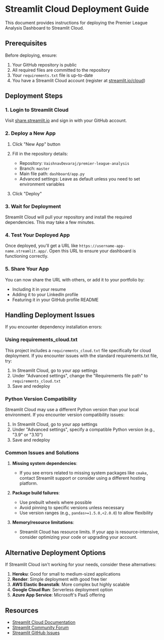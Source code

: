 # Streamlit Cloud Deployment Guide

This document provides instructions for deploying the Premier League Analysis Dashboard to Streamlit Cloud.

## Prerequisites

Before deploying, ensure:
1. Your GitHub repository is public
2. All required files are committed to the repository
3. Your `requirements.txt` file is up-to-date
4. You have a Streamlit Cloud account (register at [streamlit.io/cloud](https://streamlit.io/cloud))

## Deployment Steps

### 1. Login to Streamlit Cloud

Visit [share.streamlit.io](https://share.streamlit.io/) and sign in with your GitHub account.

### 2. Deploy a New App

1. Click "New App" button
2. Fill in the repository details:
   - Repository: `VaishnavDevaraj/premier-league-analysis`
   - Branch: `master`
   - Main file path: `dashboard/app.py`
   - Advanced settings: Leave as default unless you need to set environment variables

3. Click "Deploy"

### 3. Wait for Deployment

Streamlit Cloud will pull your repository and install the required dependencies. This may take a few minutes.

### 4. Test Your Deployed App

Once deployed, you'll get a URL like `https://username-app-name.streamlit.app/`. Open this URL to ensure your dashboard is functioning correctly.

### 5. Share Your App

You can now share the URL with others, or add it to your portfolio by:
- Including it in your resume
- Adding it to your LinkedIn profile
- Featuring it in your GitHub profile README

## Handling Deployment Issues

If you encounter dependency installation errors:

### Using requirements_cloud.txt

This project includes a `requirements_cloud.txt` file specifically for cloud deployment. If you encounter issues with the standard requirements.txt file, try:

1. In Streamlit Cloud, go to your app settings
2. Under "Advanced settings", change the "Requirements file path" to `requirements_cloud.txt`
3. Save and redeploy

### Python Version Compatibility

Streamlit Cloud may use a different Python version than your local environment. If you encounter version compatibility issues:

1. In Streamlit Cloud, go to your app settings
2. Under "Advanced settings", specify a compatible Python version (e.g., "3.9" or "3.10")
3. Save and redeploy

### Common Issues and Solutions

1. **Missing system dependencies**: 
   - If you see errors related to missing system packages like `cmake`, contact Streamlit support or consider using a different hosting platform.

2. **Package build failures**:
   - Use prebuilt wheels where possible
   - Avoid pinning to specific versions unless necessary
   - Use version ranges (e.g., `pandas>=1.5.0,<2.0.0`) to allow flexibility

3. **Memory/resource limitations**:
   - Streamlit Cloud has resource limits. If your app is resource-intensive, consider optimizing your code or upgrading your account.

## Alternative Deployment Options

If Streamlit Cloud isn't working for your needs, consider these alternatives:

1. **Heroku**: Good for small to medium-sized applications
2. **Render**: Simple deployment with good free tier
3. **AWS Elastic Beanstalk**: More complex but highly scalable
4. **Google Cloud Run**: Serverless deployment option
5. **Azure App Service**: Microsoft's PaaS offering

## Resources

- [Streamlit Cloud Documentation](https://docs.streamlit.io/streamlit-cloud)
- [Streamlit Community Forum](https://discuss.streamlit.io/)
- [Streamlit GitHub Issues](https://github.com/streamlit/streamlit/issues)
